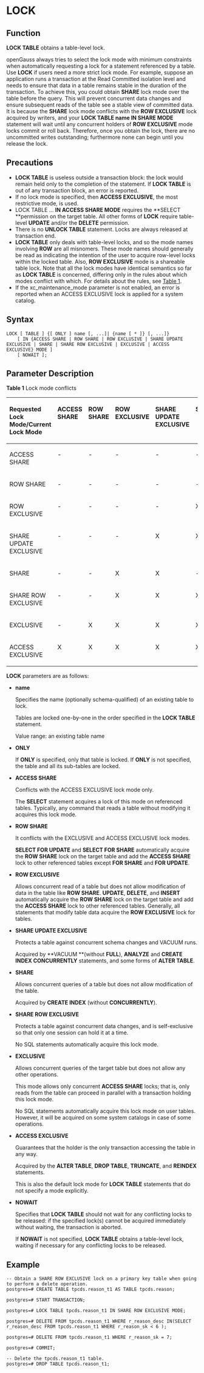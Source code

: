 # LOCK<a name="EN-US_TOPIC_0289899976"></a>

## Function<a name="en-us_topic_0283136808_en-us_topic_0237122168_en-us_topic_0059778442_s11c25749bd754f4c98e19b29df2baf41"></a>

**LOCK TABLE**  obtains a table-level lock.

openGauss always tries to select the lock mode with minimum constraints when automatically requesting a lock for a statement referenced by a table. Use  **LOCK**  if users need a more strict lock mode. For example, suppose an application runs a transaction at the Read Committed isolation level and needs to ensure that data in a table remains stable in the duration of the transaction. To achieve this, you could obtain  **SHARE**  lock mode over the table before the query. This will prevent concurrent data changes and ensure subsequent reads of the table see a stable view of committed data. It is because the  **SHARE**  lock mode conflicts with the  **ROW EXCLUSIVE**  lock acquired by writers, and your  **LOCK TABLE name IN SHARE MODE**  statement will wait until any concurrent holders of  **ROW EXCLUSIVE**  mode locks commit or roll back. Therefore, once you obtain the lock, there are no uncommitted writes outstanding; furthermore none can begin until you release the lock.

## Precautions<a name="en-us_topic_0283136808_en-us_topic_0237122168_en-us_topic_0059778442_s7bddbed63c51406a8d5cff4c980420bf"></a>

-   **LOCK TABLE**  is useless outside a transaction block: the lock would remain held only to the completion of the statement. If  **LOCK TABLE**  is out of any transaction block, an error is reported.
-   If no lock mode is specified, then  **ACCESS EXCLUSIVE**, the most restrictive mode, is used.
-   LOCK TABLE ...  **IN ACCESS SHARE MODE**  requires the  **SELECT **permission on the target table. All other forms of  **LOCK**  require table-level  **UPDATE**  and/or the  **DELETE**  permission.
-   There is no  **UNLOCK TABLE**  statement. Locks are always released at transaction end.
-   **LOCK TABLE**  only deals with table-level locks, and so the mode names involving  **ROW**  are all misnomers. These mode names should generally be read as indicating the intention of the user to acquire row-level locks within the locked table. Also,  **ROW EXCLUSIVE**  mode is a shareable table lock. Note that all the lock modes have identical semantics so far as  **LOCK TABLE**  is concerned, differing only in the rules about which modes conflict with which. For details about the rules, see  [Table 1](#en-us_topic_0283136808_en-us_topic_0237122168_en-us_topic_0059778442_ta3d4fbc3c92c4f2994f7a9f5583a6ba5).
-   If the xc\_maintenance\_mode parameter is not enabled, an error is reported when an ACCESS EXCLUSIVE lock is applied for a system catalog.

## Syntax<a name="en-us_topic_0283136808_en-us_topic_0237122168_en-us_topic_0059778442_s178af862f5994d318f9e6603d8196260"></a>

```
LOCK [ TABLE ] {[ ONLY ] name [, ...]| {name [ * ]} [, ...]}
    [ IN {ACCESS SHARE | ROW SHARE | ROW EXCLUSIVE | SHARE UPDATE EXCLUSIVE | SHARE | SHARE ROW EXCLUSIVE | EXCLUSIVE | ACCESS EXCLUSIVE} MODE ]
    [ NOWAIT ];
```

## Parameter Description<a name="en-us_topic_0283136808_en-us_topic_0237122168_en-us_topic_0059778442_s7c43a54dca4d4f10a601fc0683f9b61b"></a>

**Table  1**  Lock mode conflicts

<a name="en-us_topic_0283136808_en-us_topic_0237122168_en-us_topic_0059778442_ta3d4fbc3c92c4f2994f7a9f5583a6ba5"></a>
<table><thead align="left"><tr id="en-us_topic_0283136808_en-us_topic_0237122168_en-us_topic_0059778442_r25a96ae5dba64e87bb4ca6d2b98fcccc"><th class="cellrowborder" valign="top" width="11.111111111111112%" id="mcps1.2.10.1.1"><p id="en-us_topic_0283136808_en-us_topic_0237122168_en-us_topic_0059778442_a1184708d3bb6447691c54b05c2c109b4"><a name="en-us_topic_0283136808_en-us_topic_0237122168_en-us_topic_0059778442_a1184708d3bb6447691c54b05c2c109b4"></a><a name="en-us_topic_0283136808_en-us_topic_0237122168_en-us_topic_0059778442_a1184708d3bb6447691c54b05c2c109b4"></a>Requested Lock Mode/Current Lock Mode</p>
</th>
<th class="cellrowborder" valign="top" width="11.111111111111112%" id="mcps1.2.10.1.2"><p id="en-us_topic_0283136808_en-us_topic_0237122168_en-us_topic_0059778442_a272b097048d74c94ae92e4080f495db5"><a name="en-us_topic_0283136808_en-us_topic_0237122168_en-us_topic_0059778442_a272b097048d74c94ae92e4080f495db5"></a><a name="en-us_topic_0283136808_en-us_topic_0237122168_en-us_topic_0059778442_a272b097048d74c94ae92e4080f495db5"></a>ACCESS SHARE</p>
</th>
<th class="cellrowborder" valign="top" width="11.111111111111112%" id="mcps1.2.10.1.3"><p id="en-us_topic_0283136808_en-us_topic_0237122168_en-us_topic_0059778442_a608c08f6990b4cf1ba3608a15a9db09d"><a name="en-us_topic_0283136808_en-us_topic_0237122168_en-us_topic_0059778442_a608c08f6990b4cf1ba3608a15a9db09d"></a><a name="en-us_topic_0283136808_en-us_topic_0237122168_en-us_topic_0059778442_a608c08f6990b4cf1ba3608a15a9db09d"></a>ROW SHARE</p>
</th>
<th class="cellrowborder" valign="top" width="11.111111111111112%" id="mcps1.2.10.1.4"><p id="en-us_topic_0283136808_en-us_topic_0237122168_en-us_topic_0059778442_a89c9a57edacf4c198180708989e2c43b"><a name="en-us_topic_0283136808_en-us_topic_0237122168_en-us_topic_0059778442_a89c9a57edacf4c198180708989e2c43b"></a><a name="en-us_topic_0283136808_en-us_topic_0237122168_en-us_topic_0059778442_a89c9a57edacf4c198180708989e2c43b"></a>ROW EXCLUSIVE</p>
</th>
<th class="cellrowborder" valign="top" width="11.111111111111112%" id="mcps1.2.10.1.5"><p id="en-us_topic_0283136808_en-us_topic_0237122168_en-us_topic_0059778442_aa1df15c749e147f7b9ef5bfdfe7f9aea"><a name="en-us_topic_0283136808_en-us_topic_0237122168_en-us_topic_0059778442_aa1df15c749e147f7b9ef5bfdfe7f9aea"></a><a name="en-us_topic_0283136808_en-us_topic_0237122168_en-us_topic_0059778442_aa1df15c749e147f7b9ef5bfdfe7f9aea"></a>SHARE UPDATE EXCLUSIVE</p>
</th>
<th class="cellrowborder" valign="top" width="11.111111111111112%" id="mcps1.2.10.1.6"><p id="en-us_topic_0283136808_en-us_topic_0237122168_en-us_topic_0059778442_a651e042806ec46568773112d83d8f4a8"><a name="en-us_topic_0283136808_en-us_topic_0237122168_en-us_topic_0059778442_a651e042806ec46568773112d83d8f4a8"></a><a name="en-us_topic_0283136808_en-us_topic_0237122168_en-us_topic_0059778442_a651e042806ec46568773112d83d8f4a8"></a>SHARE</p>
</th>
<th class="cellrowborder" valign="top" width="11.111111111111112%" id="mcps1.2.10.1.7"><p id="en-us_topic_0283136808_en-us_topic_0237122168_en-us_topic_0059778442_a86f9fc42aa6548f99a992e59cdb6bc7b"><a name="en-us_topic_0283136808_en-us_topic_0237122168_en-us_topic_0059778442_a86f9fc42aa6548f99a992e59cdb6bc7b"></a><a name="en-us_topic_0283136808_en-us_topic_0237122168_en-us_topic_0059778442_a86f9fc42aa6548f99a992e59cdb6bc7b"></a>SHARE ROW EXCLUSIVE</p>
</th>
<th class="cellrowborder" valign="top" width="11.111111111111112%" id="mcps1.2.10.1.8"><p id="en-us_topic_0283136808_en-us_topic_0237122168_en-us_topic_0059778442_ae0392485c9604970aae8df77cffea492"><a name="en-us_topic_0283136808_en-us_topic_0237122168_en-us_topic_0059778442_ae0392485c9604970aae8df77cffea492"></a><a name="en-us_topic_0283136808_en-us_topic_0237122168_en-us_topic_0059778442_ae0392485c9604970aae8df77cffea492"></a>EXCLUSIVE</p>
</th>
<th class="cellrowborder" valign="top" width="11.111111111111112%" id="mcps1.2.10.1.9"><p id="en-us_topic_0283136808_en-us_topic_0237122168_en-us_topic_0059778442_a21d34603417042788edc77a59b7547e2"><a name="en-us_topic_0283136808_en-us_topic_0237122168_en-us_topic_0059778442_a21d34603417042788edc77a59b7547e2"></a><a name="en-us_topic_0283136808_en-us_topic_0237122168_en-us_topic_0059778442_a21d34603417042788edc77a59b7547e2"></a>ACCESS EXCLUSIVE</p>
</th>
</tr>
</thead>
<tbody><tr id="en-us_topic_0283136808_en-us_topic_0237122168_en-us_topic_0059778442_r23b8cf3574884f4780dbab52d7fe475f"><td class="cellrowborder" valign="top" width="11.111111111111112%" headers="mcps1.2.10.1.1 "><p id="en-us_topic_0283136808_en-us_topic_0237122168_en-us_topic_0059778442_ab46e22782ba740849a91aa5617ba4156"><a name="en-us_topic_0283136808_en-us_topic_0237122168_en-us_topic_0059778442_ab46e22782ba740849a91aa5617ba4156"></a><a name="en-us_topic_0283136808_en-us_topic_0237122168_en-us_topic_0059778442_ab46e22782ba740849a91aa5617ba4156"></a>ACCESS SHARE</p>
</td>
<td class="cellrowborder" valign="top" width="11.111111111111112%" headers="mcps1.2.10.1.2 "><p id="en-us_topic_0283136808_en-us_topic_0237122168_en-us_topic_0059778442_a8c5057cf0f00449d897e25740f709cbd"><a name="en-us_topic_0283136808_en-us_topic_0237122168_en-us_topic_0059778442_a8c5057cf0f00449d897e25740f709cbd"></a><a name="en-us_topic_0283136808_en-us_topic_0237122168_en-us_topic_0059778442_a8c5057cf0f00449d897e25740f709cbd"></a>-</p>
</td>
<td class="cellrowborder" valign="top" width="11.111111111111112%" headers="mcps1.2.10.1.3 "><p id="en-us_topic_0283136808_en-us_topic_0237122168_en-us_topic_0059778442_a9d249b37b5854f10bc72a9b342cf938e"><a name="en-us_topic_0283136808_en-us_topic_0237122168_en-us_topic_0059778442_a9d249b37b5854f10bc72a9b342cf938e"></a><a name="en-us_topic_0283136808_en-us_topic_0237122168_en-us_topic_0059778442_a9d249b37b5854f10bc72a9b342cf938e"></a>-</p>
</td>
<td class="cellrowborder" valign="top" width="11.111111111111112%" headers="mcps1.2.10.1.4 "><p id="en-us_topic_0283136808_en-us_topic_0237122168_en-us_topic_0059778442_af3013345ef074f6ba11c618b3c7c397a"><a name="en-us_topic_0283136808_en-us_topic_0237122168_en-us_topic_0059778442_af3013345ef074f6ba11c618b3c7c397a"></a><a name="en-us_topic_0283136808_en-us_topic_0237122168_en-us_topic_0059778442_af3013345ef074f6ba11c618b3c7c397a"></a>-</p>
</td>
<td class="cellrowborder" valign="top" width="11.111111111111112%" headers="mcps1.2.10.1.5 "><p id="en-us_topic_0283136808_en-us_topic_0237122168_en-us_topic_0059778442_a0276ef0ff1954892abe67c7836e0d8b3"><a name="en-us_topic_0283136808_en-us_topic_0237122168_en-us_topic_0059778442_a0276ef0ff1954892abe67c7836e0d8b3"></a><a name="en-us_topic_0283136808_en-us_topic_0237122168_en-us_topic_0059778442_a0276ef0ff1954892abe67c7836e0d8b3"></a>-</p>
</td>
<td class="cellrowborder" valign="top" width="11.111111111111112%" headers="mcps1.2.10.1.6 "><p id="en-us_topic_0283136808_en-us_topic_0237122168_en-us_topic_0059778442_af10f852ef88641e79c3cab2080ea3920"><a name="en-us_topic_0283136808_en-us_topic_0237122168_en-us_topic_0059778442_af10f852ef88641e79c3cab2080ea3920"></a><a name="en-us_topic_0283136808_en-us_topic_0237122168_en-us_topic_0059778442_af10f852ef88641e79c3cab2080ea3920"></a>-</p>
</td>
<td class="cellrowborder" valign="top" width="11.111111111111112%" headers="mcps1.2.10.1.7 "><p id="en-us_topic_0283136808_en-us_topic_0237122168_en-us_topic_0059778442_af6e92c2e40b24839a72cecc87650f89e"><a name="en-us_topic_0283136808_en-us_topic_0237122168_en-us_topic_0059778442_af6e92c2e40b24839a72cecc87650f89e"></a><a name="en-us_topic_0283136808_en-us_topic_0237122168_en-us_topic_0059778442_af6e92c2e40b24839a72cecc87650f89e"></a>-</p>
</td>
<td class="cellrowborder" valign="top" width="11.111111111111112%" headers="mcps1.2.10.1.8 "><p id="en-us_topic_0283136808_en-us_topic_0237122168_en-us_topic_0059778442_afd4f6adf75eb485a8f1cf65b7201daa6"><a name="en-us_topic_0283136808_en-us_topic_0237122168_en-us_topic_0059778442_afd4f6adf75eb485a8f1cf65b7201daa6"></a><a name="en-us_topic_0283136808_en-us_topic_0237122168_en-us_topic_0059778442_afd4f6adf75eb485a8f1cf65b7201daa6"></a>-</p>
</td>
<td class="cellrowborder" valign="top" width="11.111111111111112%" headers="mcps1.2.10.1.9 "><p id="en-us_topic_0283136808_en-us_topic_0237122168_en-us_topic_0059778442_a6a7d4b81ad834ce5a3dfc360f6e7d67b"><a name="en-us_topic_0283136808_en-us_topic_0237122168_en-us_topic_0059778442_a6a7d4b81ad834ce5a3dfc360f6e7d67b"></a><a name="en-us_topic_0283136808_en-us_topic_0237122168_en-us_topic_0059778442_a6a7d4b81ad834ce5a3dfc360f6e7d67b"></a>X</p>
</td>
</tr>
<tr id="en-us_topic_0283136808_en-us_topic_0237122168_en-us_topic_0059778442_rcb8cbbb903344289b2f5464b6b90ce8b"><td class="cellrowborder" valign="top" width="11.111111111111112%" headers="mcps1.2.10.1.1 "><p id="en-us_topic_0283136808_en-us_topic_0237122168_en-us_topic_0059778442_a276de8bf5e184d5b8a107156cd47abad"><a name="en-us_topic_0283136808_en-us_topic_0237122168_en-us_topic_0059778442_a276de8bf5e184d5b8a107156cd47abad"></a><a name="en-us_topic_0283136808_en-us_topic_0237122168_en-us_topic_0059778442_a276de8bf5e184d5b8a107156cd47abad"></a>ROW SHARE</p>
</td>
<td class="cellrowborder" valign="top" width="11.111111111111112%" headers="mcps1.2.10.1.2 "><p id="en-us_topic_0283136808_en-us_topic_0237122168_en-us_topic_0059778442_af0aa04592a2a402cb7b40e328e509c77"><a name="en-us_topic_0283136808_en-us_topic_0237122168_en-us_topic_0059778442_af0aa04592a2a402cb7b40e328e509c77"></a><a name="en-us_topic_0283136808_en-us_topic_0237122168_en-us_topic_0059778442_af0aa04592a2a402cb7b40e328e509c77"></a>-</p>
</td>
<td class="cellrowborder" valign="top" width="11.111111111111112%" headers="mcps1.2.10.1.3 "><p id="en-us_topic_0283136808_en-us_topic_0237122168_en-us_topic_0059778442_a48252081168e40ed9dcc0fd8e5cc1aee"><a name="en-us_topic_0283136808_en-us_topic_0237122168_en-us_topic_0059778442_a48252081168e40ed9dcc0fd8e5cc1aee"></a><a name="en-us_topic_0283136808_en-us_topic_0237122168_en-us_topic_0059778442_a48252081168e40ed9dcc0fd8e5cc1aee"></a>-</p>
</td>
<td class="cellrowborder" valign="top" width="11.111111111111112%" headers="mcps1.2.10.1.4 "><p id="en-us_topic_0283136808_en-us_topic_0237122168_en-us_topic_0059778442_a41ab7e269c454bf2bc3d8ca73908bda2"><a name="en-us_topic_0283136808_en-us_topic_0237122168_en-us_topic_0059778442_a41ab7e269c454bf2bc3d8ca73908bda2"></a><a name="en-us_topic_0283136808_en-us_topic_0237122168_en-us_topic_0059778442_a41ab7e269c454bf2bc3d8ca73908bda2"></a>-</p>
</td>
<td class="cellrowborder" valign="top" width="11.111111111111112%" headers="mcps1.2.10.1.5 "><p id="en-us_topic_0283136808_en-us_topic_0237122168_en-us_topic_0059778442_ada7510cd76024ae59d114022309f5698"><a name="en-us_topic_0283136808_en-us_topic_0237122168_en-us_topic_0059778442_ada7510cd76024ae59d114022309f5698"></a><a name="en-us_topic_0283136808_en-us_topic_0237122168_en-us_topic_0059778442_ada7510cd76024ae59d114022309f5698"></a>-</p>
</td>
<td class="cellrowborder" valign="top" width="11.111111111111112%" headers="mcps1.2.10.1.6 "><p id="en-us_topic_0283136808_en-us_topic_0237122168_en-us_topic_0059778442_af29e1c9cfc794ecf9ecba00974ffbffa"><a name="en-us_topic_0283136808_en-us_topic_0237122168_en-us_topic_0059778442_af29e1c9cfc794ecf9ecba00974ffbffa"></a><a name="en-us_topic_0283136808_en-us_topic_0237122168_en-us_topic_0059778442_af29e1c9cfc794ecf9ecba00974ffbffa"></a>-</p>
</td>
<td class="cellrowborder" valign="top" width="11.111111111111112%" headers="mcps1.2.10.1.7 "><p id="en-us_topic_0283136808_en-us_topic_0237122168_en-us_topic_0059778442_ac1811314718f48248c8374c99006cfe9"><a name="en-us_topic_0283136808_en-us_topic_0237122168_en-us_topic_0059778442_ac1811314718f48248c8374c99006cfe9"></a><a name="en-us_topic_0283136808_en-us_topic_0237122168_en-us_topic_0059778442_ac1811314718f48248c8374c99006cfe9"></a>-</p>
</td>
<td class="cellrowborder" valign="top" width="11.111111111111112%" headers="mcps1.2.10.1.8 "><p id="en-us_topic_0283136808_en-us_topic_0237122168_en-us_topic_0059778442_ace6a44508e9241a7b3f254b40e6ec241"><a name="en-us_topic_0283136808_en-us_topic_0237122168_en-us_topic_0059778442_ace6a44508e9241a7b3f254b40e6ec241"></a><a name="en-us_topic_0283136808_en-us_topic_0237122168_en-us_topic_0059778442_ace6a44508e9241a7b3f254b40e6ec241"></a>X</p>
</td>
<td class="cellrowborder" valign="top" width="11.111111111111112%" headers="mcps1.2.10.1.9 "><p id="en-us_topic_0283136808_en-us_topic_0237122168_en-us_topic_0059778442_a25b4493d8c7749dbb76b07d50dee5b36"><a name="en-us_topic_0283136808_en-us_topic_0237122168_en-us_topic_0059778442_a25b4493d8c7749dbb76b07d50dee5b36"></a><a name="en-us_topic_0283136808_en-us_topic_0237122168_en-us_topic_0059778442_a25b4493d8c7749dbb76b07d50dee5b36"></a>X</p>
</td>
</tr>
<tr id="en-us_topic_0283136808_en-us_topic_0237122168_en-us_topic_0059778442_r97c1058eb1624d39aa226cab2b32468b"><td class="cellrowborder" valign="top" width="11.111111111111112%" headers="mcps1.2.10.1.1 "><p id="en-us_topic_0283136808_en-us_topic_0237122168_en-us_topic_0059778442_a7064004d0c7249d6aa07c40c00b113a9"><a name="en-us_topic_0283136808_en-us_topic_0237122168_en-us_topic_0059778442_a7064004d0c7249d6aa07c40c00b113a9"></a><a name="en-us_topic_0283136808_en-us_topic_0237122168_en-us_topic_0059778442_a7064004d0c7249d6aa07c40c00b113a9"></a>ROW EXCLUSIVE</p>
</td>
<td class="cellrowborder" valign="top" width="11.111111111111112%" headers="mcps1.2.10.1.2 "><p id="en-us_topic_0283136808_en-us_topic_0237122168_en-us_topic_0059778442_a70323820ab054baea6472856a672a87c"><a name="en-us_topic_0283136808_en-us_topic_0237122168_en-us_topic_0059778442_a70323820ab054baea6472856a672a87c"></a><a name="en-us_topic_0283136808_en-us_topic_0237122168_en-us_topic_0059778442_a70323820ab054baea6472856a672a87c"></a>-</p>
</td>
<td class="cellrowborder" valign="top" width="11.111111111111112%" headers="mcps1.2.10.1.3 "><p id="en-us_topic_0283136808_en-us_topic_0237122168_en-us_topic_0059778442_aa07f5ef5e5a74f05ad738317b621ecb7"><a name="en-us_topic_0283136808_en-us_topic_0237122168_en-us_topic_0059778442_aa07f5ef5e5a74f05ad738317b621ecb7"></a><a name="en-us_topic_0283136808_en-us_topic_0237122168_en-us_topic_0059778442_aa07f5ef5e5a74f05ad738317b621ecb7"></a>-</p>
</td>
<td class="cellrowborder" valign="top" width="11.111111111111112%" headers="mcps1.2.10.1.4 "><p id="en-us_topic_0283136808_en-us_topic_0237122168_en-us_topic_0059778442_a39cacca773364189b1661b54b3fdb12d"><a name="en-us_topic_0283136808_en-us_topic_0237122168_en-us_topic_0059778442_a39cacca773364189b1661b54b3fdb12d"></a><a name="en-us_topic_0283136808_en-us_topic_0237122168_en-us_topic_0059778442_a39cacca773364189b1661b54b3fdb12d"></a>-</p>
</td>
<td class="cellrowborder" valign="top" width="11.111111111111112%" headers="mcps1.2.10.1.5 "><p id="en-us_topic_0283136808_en-us_topic_0237122168_en-us_topic_0059778442_aa432c061a47046dc9a0da86899dae6b2"><a name="en-us_topic_0283136808_en-us_topic_0237122168_en-us_topic_0059778442_aa432c061a47046dc9a0da86899dae6b2"></a><a name="en-us_topic_0283136808_en-us_topic_0237122168_en-us_topic_0059778442_aa432c061a47046dc9a0da86899dae6b2"></a>-</p>
</td>
<td class="cellrowborder" valign="top" width="11.111111111111112%" headers="mcps1.2.10.1.6 "><p id="en-us_topic_0283136808_en-us_topic_0237122168_en-us_topic_0059778442_a494a17cff6484358af76bc44a611aefa"><a name="en-us_topic_0283136808_en-us_topic_0237122168_en-us_topic_0059778442_a494a17cff6484358af76bc44a611aefa"></a><a name="en-us_topic_0283136808_en-us_topic_0237122168_en-us_topic_0059778442_a494a17cff6484358af76bc44a611aefa"></a>X</p>
</td>
<td class="cellrowborder" valign="top" width="11.111111111111112%" headers="mcps1.2.10.1.7 "><p id="en-us_topic_0283136808_en-us_topic_0237122168_en-us_topic_0059778442_a92a4f8064dd74abfba58194d80953b41"><a name="en-us_topic_0283136808_en-us_topic_0237122168_en-us_topic_0059778442_a92a4f8064dd74abfba58194d80953b41"></a><a name="en-us_topic_0283136808_en-us_topic_0237122168_en-us_topic_0059778442_a92a4f8064dd74abfba58194d80953b41"></a>X</p>
</td>
<td class="cellrowborder" valign="top" width="11.111111111111112%" headers="mcps1.2.10.1.8 "><p id="en-us_topic_0283136808_en-us_topic_0237122168_en-us_topic_0059778442_a90f57951b3c24d89b557b6ec94c7c84c"><a name="en-us_topic_0283136808_en-us_topic_0237122168_en-us_topic_0059778442_a90f57951b3c24d89b557b6ec94c7c84c"></a><a name="en-us_topic_0283136808_en-us_topic_0237122168_en-us_topic_0059778442_a90f57951b3c24d89b557b6ec94c7c84c"></a>X</p>
</td>
<td class="cellrowborder" valign="top" width="11.111111111111112%" headers="mcps1.2.10.1.9 "><p id="en-us_topic_0283136808_en-us_topic_0237122168_en-us_topic_0059778442_a54633126c72d49f388bec5dfbfed9afc"><a name="en-us_topic_0283136808_en-us_topic_0237122168_en-us_topic_0059778442_a54633126c72d49f388bec5dfbfed9afc"></a><a name="en-us_topic_0283136808_en-us_topic_0237122168_en-us_topic_0059778442_a54633126c72d49f388bec5dfbfed9afc"></a>X</p>
</td>
</tr>
<tr id="en-us_topic_0283136808_en-us_topic_0237122168_en-us_topic_0059778442_r581166696f9f4b7c95ad505a7909703f"><td class="cellrowborder" valign="top" width="11.111111111111112%" headers="mcps1.2.10.1.1 "><p id="en-us_topic_0283136808_en-us_topic_0237122168_en-us_topic_0059778442_a426aef12caff464da0a3f362b568c565"><a name="en-us_topic_0283136808_en-us_topic_0237122168_en-us_topic_0059778442_a426aef12caff464da0a3f362b568c565"></a><a name="en-us_topic_0283136808_en-us_topic_0237122168_en-us_topic_0059778442_a426aef12caff464da0a3f362b568c565"></a>SHARE UPDATE EXCLUSIVE</p>
</td>
<td class="cellrowborder" valign="top" width="11.111111111111112%" headers="mcps1.2.10.1.2 "><p id="en-us_topic_0283136808_en-us_topic_0237122168_en-us_topic_0059778442_a7b630c29b7644dab8c8ebc3efb3c124b"><a name="en-us_topic_0283136808_en-us_topic_0237122168_en-us_topic_0059778442_a7b630c29b7644dab8c8ebc3efb3c124b"></a><a name="en-us_topic_0283136808_en-us_topic_0237122168_en-us_topic_0059778442_a7b630c29b7644dab8c8ebc3efb3c124b"></a>-</p>
</td>
<td class="cellrowborder" valign="top" width="11.111111111111112%" headers="mcps1.2.10.1.3 "><p id="en-us_topic_0283136808_en-us_topic_0237122168_en-us_topic_0059778442_abf649def86334f18b699f4a79a636fa1"><a name="en-us_topic_0283136808_en-us_topic_0237122168_en-us_topic_0059778442_abf649def86334f18b699f4a79a636fa1"></a><a name="en-us_topic_0283136808_en-us_topic_0237122168_en-us_topic_0059778442_abf649def86334f18b699f4a79a636fa1"></a>-</p>
</td>
<td class="cellrowborder" valign="top" width="11.111111111111112%" headers="mcps1.2.10.1.4 "><p id="en-us_topic_0283136808_en-us_topic_0237122168_en-us_topic_0059778442_ae8836973263543aa9c43afc082de919a"><a name="en-us_topic_0283136808_en-us_topic_0237122168_en-us_topic_0059778442_ae8836973263543aa9c43afc082de919a"></a><a name="en-us_topic_0283136808_en-us_topic_0237122168_en-us_topic_0059778442_ae8836973263543aa9c43afc082de919a"></a>-</p>
</td>
<td class="cellrowborder" valign="top" width="11.111111111111112%" headers="mcps1.2.10.1.5 "><p id="en-us_topic_0283136808_en-us_topic_0237122168_en-us_topic_0059778442_a0a88e6815fe44c7cabb183f0e608c5ed"><a name="en-us_topic_0283136808_en-us_topic_0237122168_en-us_topic_0059778442_a0a88e6815fe44c7cabb183f0e608c5ed"></a><a name="en-us_topic_0283136808_en-us_topic_0237122168_en-us_topic_0059778442_a0a88e6815fe44c7cabb183f0e608c5ed"></a>X</p>
</td>
<td class="cellrowborder" valign="top" width="11.111111111111112%" headers="mcps1.2.10.1.6 "><p id="en-us_topic_0283136808_en-us_topic_0237122168_en-us_topic_0059778442_a0bfaee4f6d184fd496170244c8cb531d"><a name="en-us_topic_0283136808_en-us_topic_0237122168_en-us_topic_0059778442_a0bfaee4f6d184fd496170244c8cb531d"></a><a name="en-us_topic_0283136808_en-us_topic_0237122168_en-us_topic_0059778442_a0bfaee4f6d184fd496170244c8cb531d"></a>X</p>
</td>
<td class="cellrowborder" valign="top" width="11.111111111111112%" headers="mcps1.2.10.1.7 "><p id="en-us_topic_0283136808_en-us_topic_0237122168_en-us_topic_0059778442_adb07da7e838b410c99a65ec6bbc33316"><a name="en-us_topic_0283136808_en-us_topic_0237122168_en-us_topic_0059778442_adb07da7e838b410c99a65ec6bbc33316"></a><a name="en-us_topic_0283136808_en-us_topic_0237122168_en-us_topic_0059778442_adb07da7e838b410c99a65ec6bbc33316"></a>X</p>
</td>
<td class="cellrowborder" valign="top" width="11.111111111111112%" headers="mcps1.2.10.1.8 "><p id="en-us_topic_0283136808_en-us_topic_0237122168_en-us_topic_0059778442_ac266f0c534314899bec4b677288abb2b"><a name="en-us_topic_0283136808_en-us_topic_0237122168_en-us_topic_0059778442_ac266f0c534314899bec4b677288abb2b"></a><a name="en-us_topic_0283136808_en-us_topic_0237122168_en-us_topic_0059778442_ac266f0c534314899bec4b677288abb2b"></a>X</p>
</td>
<td class="cellrowborder" valign="top" width="11.111111111111112%" headers="mcps1.2.10.1.9 "><p id="en-us_topic_0283136808_en-us_topic_0237122168_en-us_topic_0059778442_a7cb5945e7b1549bdba5ccbf342fdaca5"><a name="en-us_topic_0283136808_en-us_topic_0237122168_en-us_topic_0059778442_a7cb5945e7b1549bdba5ccbf342fdaca5"></a><a name="en-us_topic_0283136808_en-us_topic_0237122168_en-us_topic_0059778442_a7cb5945e7b1549bdba5ccbf342fdaca5"></a>X</p>
</td>
</tr>
<tr id="en-us_topic_0283136808_en-us_topic_0237122168_en-us_topic_0059778442_ree31b044d66b4a75b161399c7bf9e434"><td class="cellrowborder" valign="top" width="11.111111111111112%" headers="mcps1.2.10.1.1 "><p id="en-us_topic_0283136808_en-us_topic_0237122168_en-us_topic_0059778442_a9074eed14d0b4ea0b7cacf4dabda8e88"><a name="en-us_topic_0283136808_en-us_topic_0237122168_en-us_topic_0059778442_a9074eed14d0b4ea0b7cacf4dabda8e88"></a><a name="en-us_topic_0283136808_en-us_topic_0237122168_en-us_topic_0059778442_a9074eed14d0b4ea0b7cacf4dabda8e88"></a>SHARE</p>
</td>
<td class="cellrowborder" valign="top" width="11.111111111111112%" headers="mcps1.2.10.1.2 "><p id="en-us_topic_0283136808_en-us_topic_0237122168_en-us_topic_0059778442_a2141b54b92df4abf87d6667ae949cac2"><a name="en-us_topic_0283136808_en-us_topic_0237122168_en-us_topic_0059778442_a2141b54b92df4abf87d6667ae949cac2"></a><a name="en-us_topic_0283136808_en-us_topic_0237122168_en-us_topic_0059778442_a2141b54b92df4abf87d6667ae949cac2"></a>-</p>
</td>
<td class="cellrowborder" valign="top" width="11.111111111111112%" headers="mcps1.2.10.1.3 "><p id="en-us_topic_0283136808_en-us_topic_0237122168_en-us_topic_0059778442_acc7edd33b9df4d84b70be0cee966d94a"><a name="en-us_topic_0283136808_en-us_topic_0237122168_en-us_topic_0059778442_acc7edd33b9df4d84b70be0cee966d94a"></a><a name="en-us_topic_0283136808_en-us_topic_0237122168_en-us_topic_0059778442_acc7edd33b9df4d84b70be0cee966d94a"></a>-</p>
</td>
<td class="cellrowborder" valign="top" width="11.111111111111112%" headers="mcps1.2.10.1.4 "><p id="en-us_topic_0283136808_en-us_topic_0237122168_en-us_topic_0059778442_a1ee062a6a76f4d64b3dd33a7114d1a24"><a name="en-us_topic_0283136808_en-us_topic_0237122168_en-us_topic_0059778442_a1ee062a6a76f4d64b3dd33a7114d1a24"></a><a name="en-us_topic_0283136808_en-us_topic_0237122168_en-us_topic_0059778442_a1ee062a6a76f4d64b3dd33a7114d1a24"></a>X</p>
</td>
<td class="cellrowborder" valign="top" width="11.111111111111112%" headers="mcps1.2.10.1.5 "><p id="en-us_topic_0283136808_en-us_topic_0237122168_en-us_topic_0059778442_aaa57542f95e64e5cae96e765d1593eea"><a name="en-us_topic_0283136808_en-us_topic_0237122168_en-us_topic_0059778442_aaa57542f95e64e5cae96e765d1593eea"></a><a name="en-us_topic_0283136808_en-us_topic_0237122168_en-us_topic_0059778442_aaa57542f95e64e5cae96e765d1593eea"></a>X</p>
</td>
<td class="cellrowborder" valign="top" width="11.111111111111112%" headers="mcps1.2.10.1.6 "><p id="en-us_topic_0283136808_en-us_topic_0237122168_en-us_topic_0059778442_a64d228f588f9497fb8939675d32be29e"><a name="en-us_topic_0283136808_en-us_topic_0237122168_en-us_topic_0059778442_a64d228f588f9497fb8939675d32be29e"></a><a name="en-us_topic_0283136808_en-us_topic_0237122168_en-us_topic_0059778442_a64d228f588f9497fb8939675d32be29e"></a>-</p>
</td>
<td class="cellrowborder" valign="top" width="11.111111111111112%" headers="mcps1.2.10.1.7 "><p id="en-us_topic_0283136808_en-us_topic_0237122168_en-us_topic_0059778442_a569457ad04664703ab803b5ceb815b43"><a name="en-us_topic_0283136808_en-us_topic_0237122168_en-us_topic_0059778442_a569457ad04664703ab803b5ceb815b43"></a><a name="en-us_topic_0283136808_en-us_topic_0237122168_en-us_topic_0059778442_a569457ad04664703ab803b5ceb815b43"></a>X</p>
</td>
<td class="cellrowborder" valign="top" width="11.111111111111112%" headers="mcps1.2.10.1.8 "><p id="en-us_topic_0283136808_en-us_topic_0237122168_en-us_topic_0059778442_a3155e13036fd47e78136ae6dd67d3c16"><a name="en-us_topic_0283136808_en-us_topic_0237122168_en-us_topic_0059778442_a3155e13036fd47e78136ae6dd67d3c16"></a><a name="en-us_topic_0283136808_en-us_topic_0237122168_en-us_topic_0059778442_a3155e13036fd47e78136ae6dd67d3c16"></a>X</p>
</td>
<td class="cellrowborder" valign="top" width="11.111111111111112%" headers="mcps1.2.10.1.9 "><p id="en-us_topic_0283136808_en-us_topic_0237122168_en-us_topic_0059778442_a6cdb2a7b02744a398dd63b0ea5560605"><a name="en-us_topic_0283136808_en-us_topic_0237122168_en-us_topic_0059778442_a6cdb2a7b02744a398dd63b0ea5560605"></a><a name="en-us_topic_0283136808_en-us_topic_0237122168_en-us_topic_0059778442_a6cdb2a7b02744a398dd63b0ea5560605"></a>X</p>
</td>
</tr>
<tr id="en-us_topic_0283136808_en-us_topic_0237122168_en-us_topic_0059778442_r01bfda5ca26546dda0b0a00e6719ade4"><td class="cellrowborder" valign="top" width="11.111111111111112%" headers="mcps1.2.10.1.1 "><p id="en-us_topic_0283136808_en-us_topic_0237122168_en-us_topic_0059778442_a7f7fded747f44f4f995693f047092820"><a name="en-us_topic_0283136808_en-us_topic_0237122168_en-us_topic_0059778442_a7f7fded747f44f4f995693f047092820"></a><a name="en-us_topic_0283136808_en-us_topic_0237122168_en-us_topic_0059778442_a7f7fded747f44f4f995693f047092820"></a>SHARE ROW EXCLUSIVE</p>
</td>
<td class="cellrowborder" valign="top" width="11.111111111111112%" headers="mcps1.2.10.1.2 "><p id="en-us_topic_0283136808_en-us_topic_0237122168_en-us_topic_0059778442_a20cd7e760320417da118dd9280eb1d22"><a name="en-us_topic_0283136808_en-us_topic_0237122168_en-us_topic_0059778442_a20cd7e760320417da118dd9280eb1d22"></a><a name="en-us_topic_0283136808_en-us_topic_0237122168_en-us_topic_0059778442_a20cd7e760320417da118dd9280eb1d22"></a>-</p>
</td>
<td class="cellrowborder" valign="top" width="11.111111111111112%" headers="mcps1.2.10.1.3 "><p id="en-us_topic_0283136808_en-us_topic_0237122168_en-us_topic_0059778442_a6d8ae982320b4bc992665e577c6e13ba"><a name="en-us_topic_0283136808_en-us_topic_0237122168_en-us_topic_0059778442_a6d8ae982320b4bc992665e577c6e13ba"></a><a name="en-us_topic_0283136808_en-us_topic_0237122168_en-us_topic_0059778442_a6d8ae982320b4bc992665e577c6e13ba"></a>-</p>
</td>
<td class="cellrowborder" valign="top" width="11.111111111111112%" headers="mcps1.2.10.1.4 "><p id="en-us_topic_0283136808_en-us_topic_0237122168_en-us_topic_0059778442_a432087b932d643bbaab737ae04b496a8"><a name="en-us_topic_0283136808_en-us_topic_0237122168_en-us_topic_0059778442_a432087b932d643bbaab737ae04b496a8"></a><a name="en-us_topic_0283136808_en-us_topic_0237122168_en-us_topic_0059778442_a432087b932d643bbaab737ae04b496a8"></a>X</p>
</td>
<td class="cellrowborder" valign="top" width="11.111111111111112%" headers="mcps1.2.10.1.5 "><p id="en-us_topic_0283136808_en-us_topic_0237122168_en-us_topic_0059778442_abdceec7269e84c54bccacb76888971ce"><a name="en-us_topic_0283136808_en-us_topic_0237122168_en-us_topic_0059778442_abdceec7269e84c54bccacb76888971ce"></a><a name="en-us_topic_0283136808_en-us_topic_0237122168_en-us_topic_0059778442_abdceec7269e84c54bccacb76888971ce"></a>X</p>
</td>
<td class="cellrowborder" valign="top" width="11.111111111111112%" headers="mcps1.2.10.1.6 "><p id="en-us_topic_0283136808_en-us_topic_0237122168_en-us_topic_0059778442_ae80efea7b940425f9cee361725f558a5"><a name="en-us_topic_0283136808_en-us_topic_0237122168_en-us_topic_0059778442_ae80efea7b940425f9cee361725f558a5"></a><a name="en-us_topic_0283136808_en-us_topic_0237122168_en-us_topic_0059778442_ae80efea7b940425f9cee361725f558a5"></a>X</p>
</td>
<td class="cellrowborder" valign="top" width="11.111111111111112%" headers="mcps1.2.10.1.7 "><p id="en-us_topic_0283136808_en-us_topic_0237122168_en-us_topic_0059778442_a5d81bebfb3024188822e7f9e9f1144e5"><a name="en-us_topic_0283136808_en-us_topic_0237122168_en-us_topic_0059778442_a5d81bebfb3024188822e7f9e9f1144e5"></a><a name="en-us_topic_0283136808_en-us_topic_0237122168_en-us_topic_0059778442_a5d81bebfb3024188822e7f9e9f1144e5"></a>X</p>
</td>
<td class="cellrowborder" valign="top" width="11.111111111111112%" headers="mcps1.2.10.1.8 "><p id="en-us_topic_0283136808_en-us_topic_0237122168_en-us_topic_0059778442_ae0c0570732c64a8e9428ed03b28acb26"><a name="en-us_topic_0283136808_en-us_topic_0237122168_en-us_topic_0059778442_ae0c0570732c64a8e9428ed03b28acb26"></a><a name="en-us_topic_0283136808_en-us_topic_0237122168_en-us_topic_0059778442_ae0c0570732c64a8e9428ed03b28acb26"></a>X</p>
</td>
<td class="cellrowborder" valign="top" width="11.111111111111112%" headers="mcps1.2.10.1.9 "><p id="en-us_topic_0283136808_en-us_topic_0237122168_en-us_topic_0059778442_ab47a06104dee4a2d89dcfc3df5b16240"><a name="en-us_topic_0283136808_en-us_topic_0237122168_en-us_topic_0059778442_ab47a06104dee4a2d89dcfc3df5b16240"></a><a name="en-us_topic_0283136808_en-us_topic_0237122168_en-us_topic_0059778442_ab47a06104dee4a2d89dcfc3df5b16240"></a>X</p>
</td>
</tr>
<tr id="en-us_topic_0283136808_en-us_topic_0237122168_en-us_topic_0059778442_rabbd74486cc44bc7ab3a5451bf9fdf0c"><td class="cellrowborder" valign="top" width="11.111111111111112%" headers="mcps1.2.10.1.1 "><p id="en-us_topic_0283136808_en-us_topic_0237122168_en-us_topic_0059778442_acf837fbf92624380bd792ceacbeadadf"><a name="en-us_topic_0283136808_en-us_topic_0237122168_en-us_topic_0059778442_acf837fbf92624380bd792ceacbeadadf"></a><a name="en-us_topic_0283136808_en-us_topic_0237122168_en-us_topic_0059778442_acf837fbf92624380bd792ceacbeadadf"></a>EXCLUSIVE</p>
</td>
<td class="cellrowborder" valign="top" width="11.111111111111112%" headers="mcps1.2.10.1.2 "><p id="en-us_topic_0283136808_en-us_topic_0237122168_en-us_topic_0059778442_ac780634bfb2541aba89c5ede034a8be2"><a name="en-us_topic_0283136808_en-us_topic_0237122168_en-us_topic_0059778442_ac780634bfb2541aba89c5ede034a8be2"></a><a name="en-us_topic_0283136808_en-us_topic_0237122168_en-us_topic_0059778442_ac780634bfb2541aba89c5ede034a8be2"></a>-</p>
</td>
<td class="cellrowborder" valign="top" width="11.111111111111112%" headers="mcps1.2.10.1.3 "><p id="en-us_topic_0283136808_en-us_topic_0237122168_en-us_topic_0059778442_a49a72429748f4eaca900fea84e252799"><a name="en-us_topic_0283136808_en-us_topic_0237122168_en-us_topic_0059778442_a49a72429748f4eaca900fea84e252799"></a><a name="en-us_topic_0283136808_en-us_topic_0237122168_en-us_topic_0059778442_a49a72429748f4eaca900fea84e252799"></a>X</p>
</td>
<td class="cellrowborder" valign="top" width="11.111111111111112%" headers="mcps1.2.10.1.4 "><p id="en-us_topic_0283136808_en-us_topic_0237122168_en-us_topic_0059778442_a2dbcbb3232f146849e80a6b1260ea5a0"><a name="en-us_topic_0283136808_en-us_topic_0237122168_en-us_topic_0059778442_a2dbcbb3232f146849e80a6b1260ea5a0"></a><a name="en-us_topic_0283136808_en-us_topic_0237122168_en-us_topic_0059778442_a2dbcbb3232f146849e80a6b1260ea5a0"></a>X</p>
</td>
<td class="cellrowborder" valign="top" width="11.111111111111112%" headers="mcps1.2.10.1.5 "><p id="en-us_topic_0283136808_en-us_topic_0237122168_en-us_topic_0059778442_a37282ff1d5ae4688a340f197ec316bcf"><a name="en-us_topic_0283136808_en-us_topic_0237122168_en-us_topic_0059778442_a37282ff1d5ae4688a340f197ec316bcf"></a><a name="en-us_topic_0283136808_en-us_topic_0237122168_en-us_topic_0059778442_a37282ff1d5ae4688a340f197ec316bcf"></a>X</p>
</td>
<td class="cellrowborder" valign="top" width="11.111111111111112%" headers="mcps1.2.10.1.6 "><p id="en-us_topic_0283136808_en-us_topic_0237122168_en-us_topic_0059778442_a16f1ca4a44bf473f9706024a7598872c"><a name="en-us_topic_0283136808_en-us_topic_0237122168_en-us_topic_0059778442_a16f1ca4a44bf473f9706024a7598872c"></a><a name="en-us_topic_0283136808_en-us_topic_0237122168_en-us_topic_0059778442_a16f1ca4a44bf473f9706024a7598872c"></a>X</p>
</td>
<td class="cellrowborder" valign="top" width="11.111111111111112%" headers="mcps1.2.10.1.7 "><p id="en-us_topic_0283136808_en-us_topic_0237122168_en-us_topic_0059778442_a88e1e6b3e167455c905cdeeaa3d10093"><a name="en-us_topic_0283136808_en-us_topic_0237122168_en-us_topic_0059778442_a88e1e6b3e167455c905cdeeaa3d10093"></a><a name="en-us_topic_0283136808_en-us_topic_0237122168_en-us_topic_0059778442_a88e1e6b3e167455c905cdeeaa3d10093"></a>X</p>
</td>
<td class="cellrowborder" valign="top" width="11.111111111111112%" headers="mcps1.2.10.1.8 "><p id="en-us_topic_0283136808_en-us_topic_0237122168_en-us_topic_0059778442_a8004e60d4a1d4667b9abf786fc8ca754"><a name="en-us_topic_0283136808_en-us_topic_0237122168_en-us_topic_0059778442_a8004e60d4a1d4667b9abf786fc8ca754"></a><a name="en-us_topic_0283136808_en-us_topic_0237122168_en-us_topic_0059778442_a8004e60d4a1d4667b9abf786fc8ca754"></a>X</p>
</td>
<td class="cellrowborder" valign="top" width="11.111111111111112%" headers="mcps1.2.10.1.9 "><p id="en-us_topic_0283136808_en-us_topic_0237122168_en-us_topic_0059778442_afc5f4fa6f9c9497fb112dd42b2b52ae9"><a name="en-us_topic_0283136808_en-us_topic_0237122168_en-us_topic_0059778442_afc5f4fa6f9c9497fb112dd42b2b52ae9"></a><a name="en-us_topic_0283136808_en-us_topic_0237122168_en-us_topic_0059778442_afc5f4fa6f9c9497fb112dd42b2b52ae9"></a>X</p>
</td>
</tr>
<tr id="en-us_topic_0283136808_en-us_topic_0237122168_en-us_topic_0059778442_rc11d5c0e83df412184a24fb8017540b3"><td class="cellrowborder" valign="top" width="11.111111111111112%" headers="mcps1.2.10.1.1 "><p id="en-us_topic_0283136808_en-us_topic_0237122168_en-us_topic_0059778442_a837b9f85773642649ae8d07e6517b869"><a name="en-us_topic_0283136808_en-us_topic_0237122168_en-us_topic_0059778442_a837b9f85773642649ae8d07e6517b869"></a><a name="en-us_topic_0283136808_en-us_topic_0237122168_en-us_topic_0059778442_a837b9f85773642649ae8d07e6517b869"></a>ACCESS EXCLUSIVE</p>
</td>
<td class="cellrowborder" valign="top" width="11.111111111111112%" headers="mcps1.2.10.1.2 "><p id="en-us_topic_0283136808_en-us_topic_0237122168_en-us_topic_0059778442_ab265c9aff940417f8a4db4b1c171410f"><a name="en-us_topic_0283136808_en-us_topic_0237122168_en-us_topic_0059778442_ab265c9aff940417f8a4db4b1c171410f"></a><a name="en-us_topic_0283136808_en-us_topic_0237122168_en-us_topic_0059778442_ab265c9aff940417f8a4db4b1c171410f"></a>X</p>
</td>
<td class="cellrowborder" valign="top" width="11.111111111111112%" headers="mcps1.2.10.1.3 "><p id="en-us_topic_0283136808_en-us_topic_0237122168_en-us_topic_0059778442_a887108fafd0f44559f98991e89f341e1"><a name="en-us_topic_0283136808_en-us_topic_0237122168_en-us_topic_0059778442_a887108fafd0f44559f98991e89f341e1"></a><a name="en-us_topic_0283136808_en-us_topic_0237122168_en-us_topic_0059778442_a887108fafd0f44559f98991e89f341e1"></a>X</p>
</td>
<td class="cellrowborder" valign="top" width="11.111111111111112%" headers="mcps1.2.10.1.4 "><p id="en-us_topic_0283136808_en-us_topic_0237122168_en-us_topic_0059778442_abf9083d173714786878eaa90482bde41"><a name="en-us_topic_0283136808_en-us_topic_0237122168_en-us_topic_0059778442_abf9083d173714786878eaa90482bde41"></a><a name="en-us_topic_0283136808_en-us_topic_0237122168_en-us_topic_0059778442_abf9083d173714786878eaa90482bde41"></a>X</p>
</td>
<td class="cellrowborder" valign="top" width="11.111111111111112%" headers="mcps1.2.10.1.5 "><p id="en-us_topic_0283136808_en-us_topic_0237122168_en-us_topic_0059778442_ac0d34a365dd0416fb8e15b8f09a214bc"><a name="en-us_topic_0283136808_en-us_topic_0237122168_en-us_topic_0059778442_ac0d34a365dd0416fb8e15b8f09a214bc"></a><a name="en-us_topic_0283136808_en-us_topic_0237122168_en-us_topic_0059778442_ac0d34a365dd0416fb8e15b8f09a214bc"></a>X</p>
</td>
<td class="cellrowborder" valign="top" width="11.111111111111112%" headers="mcps1.2.10.1.6 "><p id="en-us_topic_0283136808_en-us_topic_0237122168_en-us_topic_0059778442_af32e35fe12784b08a937cd0a8e2dade6"><a name="en-us_topic_0283136808_en-us_topic_0237122168_en-us_topic_0059778442_af32e35fe12784b08a937cd0a8e2dade6"></a><a name="en-us_topic_0283136808_en-us_topic_0237122168_en-us_topic_0059778442_af32e35fe12784b08a937cd0a8e2dade6"></a>X</p>
</td>
<td class="cellrowborder" valign="top" width="11.111111111111112%" headers="mcps1.2.10.1.7 "><p id="en-us_topic_0283136808_en-us_topic_0237122168_en-us_topic_0059778442_aef45dc2d00b04564a8cb445181dc9e82"><a name="en-us_topic_0283136808_en-us_topic_0237122168_en-us_topic_0059778442_aef45dc2d00b04564a8cb445181dc9e82"></a><a name="en-us_topic_0283136808_en-us_topic_0237122168_en-us_topic_0059778442_aef45dc2d00b04564a8cb445181dc9e82"></a>X</p>
</td>
<td class="cellrowborder" valign="top" width="11.111111111111112%" headers="mcps1.2.10.1.8 "><p id="en-us_topic_0283136808_en-us_topic_0237122168_en-us_topic_0059778442_ab8f29c684b4c4300a6ca1882d85e782e"><a name="en-us_topic_0283136808_en-us_topic_0237122168_en-us_topic_0059778442_ab8f29c684b4c4300a6ca1882d85e782e"></a><a name="en-us_topic_0283136808_en-us_topic_0237122168_en-us_topic_0059778442_ab8f29c684b4c4300a6ca1882d85e782e"></a>X</p>
</td>
<td class="cellrowborder" valign="top" width="11.111111111111112%" headers="mcps1.2.10.1.9 "><p id="en-us_topic_0283136808_en-us_topic_0237122168_en-us_topic_0059778442_a6a869c8995aa4395b2e433f05475f52a"><a name="en-us_topic_0283136808_en-us_topic_0237122168_en-us_topic_0059778442_a6a869c8995aa4395b2e433f05475f52a"></a><a name="en-us_topic_0283136808_en-us_topic_0237122168_en-us_topic_0059778442_a6a869c8995aa4395b2e433f05475f52a"></a>X</p>
</td>
</tr>
</tbody>
</table>

**LOCK**  parameters are as follows:

-   **name**

    Specifies the name \(optionally schema-qualified\) of an existing table to lock.

    Tables are locked one-by-one in the order specified in the  **LOCK TABLE**  statement.

    Value range: an existing table name

-   **ONLY**

    If  **ONLY**  is specified, only that table is locked. If  **ONLY**  is not specified, the table and all its sub-tables are locked.

-   **ACCESS SHARE**

    Conflicts with the ACCESS EXCLUSIVE lock mode only.

    The  **SELECT**  statement acquires a lock of this mode on referenced tables. Typically, any command that reads a table without modifying it acquires this lock mode.

-   **ROW SHARE**

    It conflicts with the EXCLUSIVE and ACCESS EXCLUSIVE lock modes.

    **SELECT FOR UPDATE**  and  **SELECT FOR SHARE**  automatically acquire the  **ROW SHARE**  lock on the target table and add the  **ACCESS SHARE**  lock to other referenced tables except  **FOR SHARE**  and  **FOR UPDATE**.

-   **ROW EXCLUSIVE**

    Allows concurrent read of a table but does not allow modification of data in the table like  **ROW SHARE**.  **UPDATE**,  **DELETE**, and  **INSERT**  automatically acquire the  **ROW SHARE**  lock on the target table and add the  **ACCESS SHARE**  lock to other referenced tables. Generally, all statements that modify table data acquire the  **ROW EXCLUSIVE**  lock for tables.

-   **SHARE UPDATE EXCLUSIVE**

    Protects a table against concurrent schema changes and VACUUM runs.

    Acquired by  **VACUUM **\(without  **FULL**\),  **ANALYZE**  and  **CREATE INDEX CONCURRENTLY**  statements, and some forms of  **ALTER TABLE**.

-   **SHARE**

    Allows concurrent queries of a table but does not allow modification of the table.

    Acquired by  **CREATE INDEX**  \(without  **CONCURRENTLY**\).

-   **SHARE ROW EXCLUSIVE**

    Protects a table against concurrent data changes, and is self-exclusive so that only one session can hold it at a time.

    No SQL statements automatically acquire this lock mode.

-   **EXCLUSIVE**

    Allows concurrent queries of the target table but does not allow any other operations.

    This mode allows only concurrent  **ACCESS SHARE**  locks; that is, only reads from the table can proceed in parallel with a transaction holding this lock mode.

    No SQL statements automatically acquire this lock mode on user tables. However, it will be acquired on some system catalogs in case of some operations.

-   **ACCESS EXCLUSIVE**

    Guarantees that the holder is the only transaction accessing the table in any way.

    Acquired by the  **ALTER TABLE**,  **DROP TABLE**,  **TRUNCATE**, and  **REINDEX**  statements.

    This is also the default lock mode for  **LOCK TABLE**  statements that do not specify a mode explicitly.

-   **NOWAIT**

    Specifies that  **LOCK TABLE**  should not wait for any conflicting locks to be released: if the specified lock\(s\) cannot be acquired immediately without waiting, the transaction is aborted.

    If  **NOWAIT**  is not specified,  **LOCK TABLE**  obtains a table-level lock, waiting if necessary for any conflicting locks to be released.


## Example<a name="en-us_topic_0283136808_en-us_topic_0237122168_en-us_topic_0059778442_s9884bdbe455b460a9a2dde267283b75b"></a>

```
-- Obtain a SHARE ROW EXCLUSIVE lock on a primary key table when going to perform a delete operation.
postgres=# CREATE TABLE tpcds.reason_t1 AS TABLE tpcds.reason;

postgres=# START TRANSACTION;

postgres=# LOCK TABLE tpcds.reason_t1 IN SHARE ROW EXCLUSIVE MODE;

postgres=# DELETE FROM tpcds.reason_t1 WHERE r_reason_desc IN(SELECT r_reason_desc FROM tpcds.reason_t1 WHERE r_reason_sk < 6 );

postgres=# DELETE FROM tpcds.reason_t1 WHERE r_reason_sk = 7;

postgres=# COMMIT;

-- Delete the tpcds.reason_t1 table.
postgres=# DROP TABLE tpcds.reason_t1;
```

